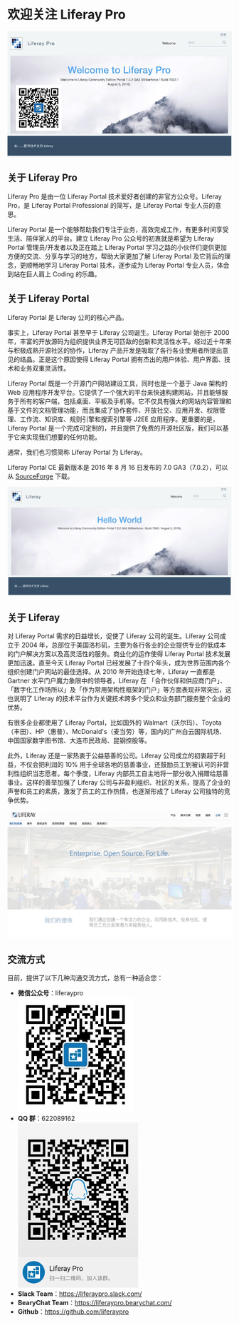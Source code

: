 # 欢迎关注 Liferay Pro

![Welcome to Liferay Pro](images/welcome-to-liferay-pro.jpg)

## 关于 Liferay Pro
Liferay Pro 是由一位 Liferay Portal 技术爱好者创建的非官方公众号。Liferay Pro，是 Liferay Portal Professional 的简写，是 Liferay Portal 专业人员的意思。

Liferay Portal 是一个能够帮助我们专注于业务，高效完成工作，有更多时间享受生活、陪伴家人的平台。建立 Liferay Pro 公众号的初衷就是希望为 Liferay Portal 管理员/开发者以及正在踏上 Liferay Portal 学习之路的小伙伴们提供更加方便的交流、分享与学习的地方，帮助大家更加了解 Liferay Portal 及它背后的理念，更顺畅地学习 Liferay Portal 技术，逐步成为 Liferay Portal 专业人员，体会到站在巨人肩上 Coding 的乐趣。

## 关于 Liferay Portal
Liferay Portal 是 Liferay 公司的核心产品。

事实上，Liferay Portal 甚至早于 Liferay 公司诞生。Liferay Portal 始创于 2000 年，丰富的开放源码为组织提供业界无可匹敌的创新和灵活性水平。经过近十年来与积极成熟开源社区的协作，Liferay 产品开发是吸取了各行各业使用者所提出意见的结晶。正是这个原因使得 Liferay Portal 拥有杰出的用户体验、用户界面、技术和业务双重灵活性。

Liferay Portal 既是一个开源门户网站建设工具，同时也是一个基于 Java 架构的 Web 应用程序开发平台。它提供了一个强大的平台来快速构建网站，并且能够服务于所有的客户端，包括桌面、平板及手机等。它不仅具有强大的网站内容管理和基于文件的文档管理功能，而且集成了协作套件、开放社交、应用开发、权限管理、工作流、知识库、规则引擎和搜索引擎等 J2EE 应用程序。更重要的是，Liferay Portal 是一个完成可定制的，并且提供了免费的开源社区版，我们可以基于它来实现我们想要的任何功能。

通常，我们也习惯简称 Liferay Portal 为 Liferay。

Liferay Portal CE 最新版本是 2016 年 8 月 16 日发布的 7.0 GA3（7.0.2），可以从 [SourceForge](https://sourceforge.net/projects/lportal/)  下载。

![Liferay Portal CE 7.0](images/liferay-portal-ce-7.0.jpg)

## 关于 Liferay

对 Liferay Portal 需求的日益增长，促使了 Liferay 公司的诞生。Liferay 公司成立于 2004 年，总部位于美国洛杉矶，主要为各行各业的企业提供专业的低成本的门户解决方案以及高灵活性的服务。商业化的运作使得 Liferay Portal 技术发展更加迅速。直至今天 Liferay Portal 已经发展了十四个年头，成为世界范围内各个组织创建门户网站的最佳选择。从 2010 年开始连续七年，Liferay 一直都是 Gartner 水平门户魔力象限中的领导者，Liferay 在 「合作伙伴和供应商门户」、「数字化工作场所以」及「作为常用架构性框架的门户」等方面表现非常突出，这也说明了 Liferay 的技术平台作为关键技术跨多个受众和业务部门服务整个企业的优势。

有很多企业都使用了 Liferay Portal，比如国外的 Walmart（沃尔玛）、Toyota（丰田）、HP（惠普）、McDonald's（麦当劳）等，国内的广州白云国际机场、中国国家数字图书馆、大连市民政局、昆钢控股等。

此外，Liferay 还是一家热衷于公益慈善的公司。Liferay 公司成立的初衷超于利益，不仅会把利润的 10% 用于全球各地的慈善事业，还鼓励员工到被认可的非营利性组织当志愿者。每个季度，Liferay 内部员工自主地将一部分收入捐赠给慈善事业。这样的善举加强了 Liferay 公司与非盈利组织、社区的关系，提高了企业的声誉和员工的素质，激发了员工的工作热情，也逐渐形成了 Liferay 公司独特的竞争优势。

![Liferay Story](images/liferay-story.jpg)

## 交流方式

目前，提供了以下几种沟通交流方式，总有一种适合您：
- **微信公众号**：liferaypro  
![Liferay Story](images/liferay-pro-wx.jpg)
- **QQ 群**：622089162  
![Liferay Story](images/liferay-pro-qq.png)
- **Slack Team**：https://liferaypro.slack.com/
- **BearyChat Team**：https://liferaypro.bearychat.com/
- **Github**：https://github.com/liferaypro
